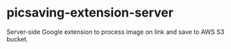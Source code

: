 # picsaving-extension-server
Server-side Google extension to process image on link and save to AWS S3 bucket.
